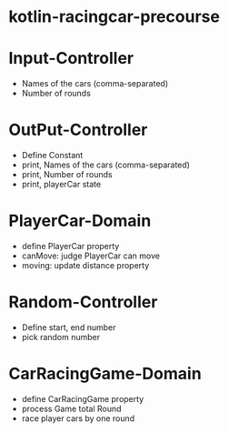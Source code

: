 # kotlin-racingcar-precourse

# Input-Controller
- Names of the cars (comma-separated)
- Number of rounds

# OutPut-Controller
- Define Constant
- print, Names of the cars (comma-separated)
- print, Number of rounds
- print, playerCar state

# PlayerCar-Domain
- define PlayerCar property
- canMove: judge PlayerCar can move
- moving: update distance property

# Random-Controller
- Define start, end number
- pick random number

# CarRacingGame-Domain
- define CarRacingGame property
- process Game total Round
- race player cars by one round